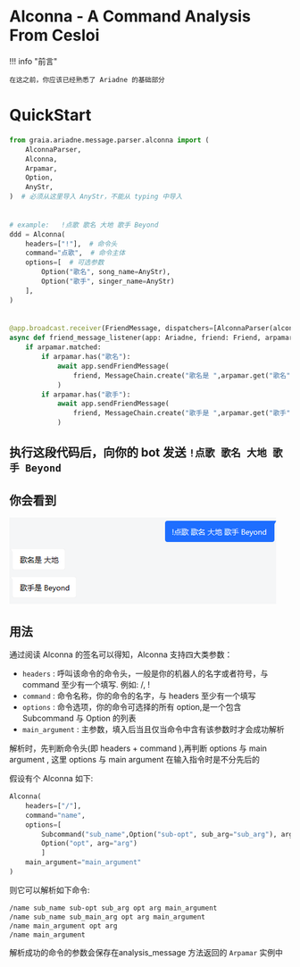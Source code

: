 # Alconna - A Command Analysis From Cesloi


!!! info "前言"

    在这之前，你应该已经熟悉了 Ariadne 的基础部分

# QuickStart

``` python
from graia.ariadne.message.parser.alconna import (
    AlconnaParser,
    Alconna,
    Arpamar,
    Option,
    AnyStr,
)  # 必须从这里导入 AnyStr，不能从 typing 中导入


# example:   !点歌 歌名 大地 歌手 Beyond
ddd = Alconna(
    headers=["!"],  # 命令头
    command="点歌",  # 命令主体
    options=[  # 可选参数
        Option("歌名", song_name=AnyStr),
        Option("歌手", singer_name=AnyStr)
    ], 
)


@app.broadcast.receiver(FriendMessage, dispatchers=[AlconnaParser(alconna=ddd)])
async def friend_message_listener(app: Ariadne, friend: Friend, arpamar: Arpamar):
    if arpamar.matched:
        if arpamar.has("歌名"):
            await app.sendFriendMessage(
                friend, MessageChain.create("歌名是 ",arpamar.get("歌名").get("song_name")) # or use arpamar.get_option_first_value("歌名")
            )
        if arpamar.has("歌手"):
            await app.sendFriendMessage(
                friend, MessageChain.create("歌手是 ",arpamar.get("歌手").get("singer_name")) # or use arpamar.get_option_first_value("歌手")
            )
```

## 执行这段代码后，向你的 bot 发送 ``` !点歌 歌名 大地 歌手 Beyond ```

## 你会看到

![Example](../images/alconna.png)

## 用法
通过阅读 Alconna 的签名可以得知，Alconna 支持四大类参数：
 - `headers` : 呼叫该命令的命令头，一般是你的机器人的名字或者符号，与 command 至少有一个填写. 例如: /, !
 - `command` : 命令名称，你的命令的名字，与 headers 至少有一个填写
 - `options` : 命令选项，你的命令可选择的所有 option,是一个包含 Subcommand 与 Option 的列表
 - `main_argument` : 主参数，填入后当且仅当命令中含有该参数时才会成功解析

解析时，先判断命令头(即 headers + command ),再判断 options 与 main argument , 这里 options 与 main argument 在输入指令时是不分先后的

假设有个 Alconna 如下:
```python
Alconna(
    headers=["/"],
    command="name",
    options=[
        Subcommand("sub_name",Option("sub-opt", sub_arg="sub_arg"), args=sub_main_arg),
        Option("opt", arg="arg")
        ]
    main_argument="main_argument"
)
```
则它可以解析如下命令:
```
/name sub_name sub-opt sub_arg opt arg main_argument
/name sub_name sub_main_arg opt arg main_argument
/name main_argument opt arg
/name main_argument
```
解析成功的命令的参数会保存在analysis_message 方法返回的 `Arpamar` 实例中
